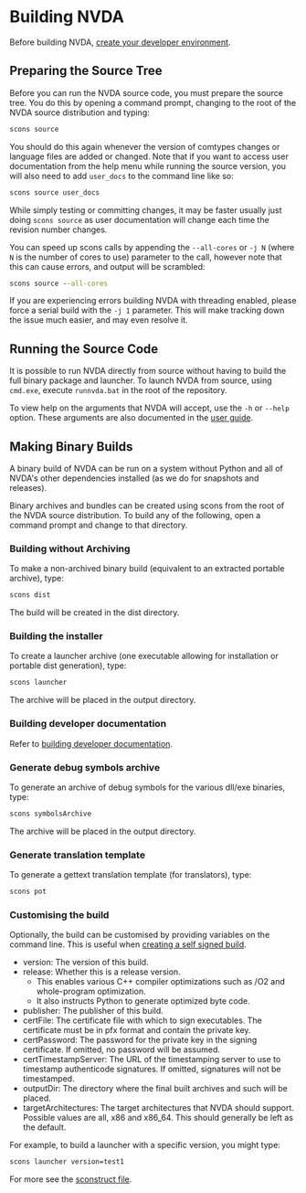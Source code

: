# Building NVDA

Before building NVDA, [create your developer environment](./createDevEnvironment.md).

## Preparing the Source Tree

Before you can run the NVDA source code, you must prepare the source tree.
You do this by opening a command prompt, changing to the root of the NVDA source distribution and typing:

```cmd
scons source
```

You should do this again whenever the version of comtypes changes or language files are added or changed.
Note that if you want to access user documentation from the help menu while running the source version, you will also need to add `user_docs` to the command line like so:

```cmd
scons source user_docs
```

While simply testing or committing changes, it may be faster usually just doing `scons source` as user documentation will change each time the revision number changes.

You can speed up scons calls by appending the `--all-cores` or `-j N` (where `N` is the number of cores to use) parameter to the call, however note that this can cause errors, and output will be scrambled:

```cmd
scons source --all-cores
```

If you are experiencing errors building NVDA with threading enabled, please force a serial build with the `-j 1` parameter.
This will make tracking down the issue much easier, and may even resolve it.

## Running the Source Code

It is possible to run NVDA directly from source without having to build the full binary package and launcher.
To launch NVDA from source, using `cmd.exe`, execute `runnvda.bat` in the root of the repository.

To view help on the arguments that NVDA will accept, use the `-h` or `--help` option.
These arguments are also documented in the [user guide](https://www.nvaccess.org/files/nvda/documentation/userGuide.html#CommandLineOptions).

## Making Binary Builds

A binary build of NVDA can be run on a system without Python and all of NVDA's other dependencies installed (as we do for snapshots and releases).

Binary archives and bundles can be created using scons from the root of the NVDA source distribution. To build any of the following, open a command prompt and change to that directory.

### Building without Archiving

To make a non-archived binary build (equivalent to an extracted portable archive), type:

```cmd
scons dist
```

The build will be created in the dist directory.

### Building the installer

To create a launcher archive (one executable allowing for installation or portable dist generation), type:

```cmd
scons launcher
```

The archive will be placed in the output directory.

### Building developer documentation

Refer to [building developer documentation](./buildingDevDocumentation.md).

### Generate debug symbols archive

To generate an archive of debug symbols for the various dll/exe binaries, type:

```cmd
scons symbolsArchive
```

The archive will be placed in the output directory.

### Generate translation template

To generate a gettext translation template (for translators), type:

```cmd
scons pot
```

### Customising the build

Optionally, the build can be customised by providing variables on the command line.
This is useful when [creating a self signed build](./selfSignedBuild.md).

* version: The version of this build.
* release: Whether this is a release version.
  * This enables various C++ compiler optimizations such as /O2 and whole-program optimization.
  * It also instructs Python to generate optimized byte code.
* publisher: The publisher of this build.
* certFile: The certificate file with which to sign executables. The certificate must be in pfx format and contain the private key.
* certPassword: The password for the private key in the signing certificate. If omitted, no password will be assumed.
* certTimestampServer: The URL of the timestamping server to use to timestamp authenticode signatures. If omitted, signatures will not be timestamped.
* outputDir: The directory where the final built archives and such will be placed.
* targetArchitectures: The target architectures that NVDA should support. Possible values are all, x86 and x86_64. This should generally be left as the default.

For example, to build a launcher with a specific version, you might type:

```cmd
scons launcher version=test1
```

For more see the [sconstruct file](../../sconstruct).
